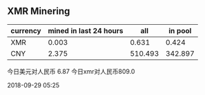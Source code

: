 ## XMR Minering

|currency|mined in last 24 hours|all|in pool|
|---|---|---|---|
|XMR|0.003|0.631|0.424|
|CNY|2.375|510.493|342.897|

今日美元对人民币 6.87	今日xmr对人民币809.0


2018-09-29 05:25